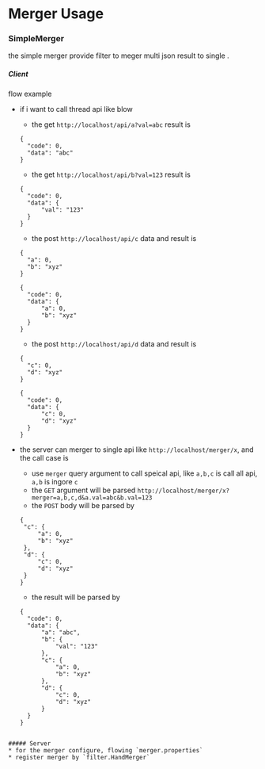 Merger Usage
===
### SimpleMerger
the simple merger provide filter to meger multi json result to single .

##### Client
flow example

* if i want to call thread api like blow
  * the get `http://localhost/api/a?val=abc` result is
  
  ```
  {
    "code": 0,
    "data": "abc"
  }
  ```
  * the get `http://localhost/api/b?val=123` result is
  
  ```
  {
    "code": 0,
    "data": {
        "val": "123"
    }
  }
  ```
  * the post `http://localhost/api/c` data and result is
  
  ```
  {
    "a": 0,
    "b": "xyz"
  }
  ```
  
  ```
  {
    "code": 0,
    "data": {
        "a": 0,
        "b": "xyz"
    }
  }
  ```
  * the post `http://localhost/api/d` data and result is
  
  ```
  {
    "c": 0,
    "d": "xyz"
  }
  ```
  
  ```
  {
    "code": 0,
    "data": {
        "c": 0,
        "d": "xyz"
    }
  }
  ```
* the server can merger to single api like `http://localhost/merger/x`, and the call case is
  * use `merger` query argument to call speical api, like `a,b,c` is call all api, `a,b` is ingore `c`
  * the `GET` argument will be parsed `http://localhost/merger/x?merger=a,b,c,d&a.val=abc&b.val=123`
  * the `POST` body will be parsed by 
  
   ```
  {
    "c": {
        "a": 0,
        "b": "xyz"
    },
    "d": {
        "c": 0,
        "d": "xyz"
    }
  }
  ```
  * the result will be parsed by
  
  ```
  {
    "code": 0,
    "data": {
        "a": "abc",
        "b": {
            "val": "123"
        },
        "c": {
            "a": 0,
            "b": "xyz"
        },
        "d": {
            "c": 0,
            "d": "xyz"
        }
    }
  }
```

##### Server
* for the merger configure, flowing `merger.properties`
* register merger by `filter.HandMerger`
  
  
